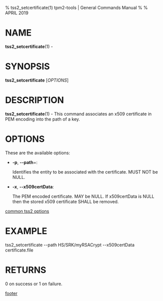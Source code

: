 % tss2_setcertificate(1) tpm2-tools | General Commands Manual
%
% APRIL 2019

# NAME

**tss2_setcertificate**(1) -

# SYNOPSIS

**tss2_setcertificate** [*OPTIONS*]

# DESCRIPTION

**tss2_setcertificate**(1) - This command associates an x509 certificate in PEM encoding into the path of a key.

# OPTIONS

These are the available options:

  * **-p**, **\--path**=:

    Identifies the entity to be associated with the certificate. MUST NOT be NULL.

  * **-x**, **\--x509certData**:

    The PEM encoded certificate. MAY be NULL. If x509certData is NULL then the stored x509 certificate SHALL be removed.

[common tss2 options](common/tss2-options.md)

# EXAMPLE

tss2_setcertificate --path HS/SRK/myRSACrypt --x509certData certificate.file

# RETURNS

0 on success or 1 on failure.

[footer](common/footer.md)
